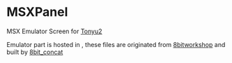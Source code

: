 # MSXPanel
MSX Emulator Screen for [Tonyu2](https://github.com/hoge1e3/Tonyu2)

Emulator part is hosted in  , these files are originated from [8bitworkshop](https://github.com/hoge1e3/8bitworkshop/tree/msx-runtime-only) 
and built by [8bit_concat](https://github.com/hoge1e3/8bit_concat)
